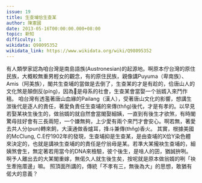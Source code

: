 ```yaml
---
issue: 19
title: 生查埔佮生查某
author: 陳憲國
date: 2013-05-16T00:00:00.000+08:00
topic: 新知
difficulty: 1
wikidata: Q98095352
wikidata_link: https://www.wikidata.org/wiki/Q98095352
---
```

有人類學家認為咱台灣是南島語族(Austronesian)的起源地。啊原本佇台灣的原住民族，大概較無重男輕女的觀念，有的原住民族，親像講Puyuma（卑南族）、Amis（阿美族），閣共生查埔的當做是去倒了，生查某的才是有趁的，佮唐山人的文化煞是顛倒反(píng)，因為𪜶是母系的社會，生查某會當娶一个翁婿入來鬥作穡。
咱台灣有透濫著唐山血緣的Pailang（漢人），受著唐山文化的影響，想講生湠後代是逐人的責任，著愛負責任生查埔的來傳(thn̂g)後代，才是有孝的。以早見若娶某袂生後生的，做翁婿的就自然會當閣娶細姨，一直到有後生才欲煞，有時閣驚毋拄好會有三長兩短，一个嫌無夠，上少愛有兩个來鬥才會安心。啊若無，著愛去共人分(pun)轉來飼，大漢通做香爐耳，捀斗兼傳(thn̂g)香火。
其實，根據美國的McClung, C.E佇1902年的發現，生查埔抑是生查某，是由查埔的X佮Y染色體來決定的，也就是講袂生查埔的的責任是佇翁毋是某。若準大某攏袂生查埔的，細姨煞會生，無定著若用當今的DNA來檢驗，彼个後生，是啥人的囝，猶誠拚咧。啊予人離出去的大某閣重嫁，無偌久人就生後生矣，按呢就是原本做翁婿的咧「袂生牽拖厝邊」嘛。
照頂面所講的，傳統「不孝有三，無後為大」的思想，敢猶有偌大的意義？